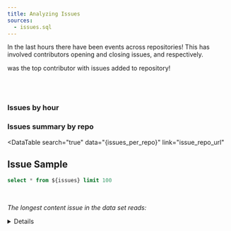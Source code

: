 ```yaml
---
title: Analyzing Issues
sources:
  - issues.sql
---
```


In the last <Value data={issue_summary} column="last_hours"/> hours there have been <b><Value data={issue_summary} column="issues" fmt="num0 auto"/></b> events across <Value data={issue_summary} column="repo_count" fmt="num0 auto"/> repositories! This has involved <Value data={issue_summary} column="actor_count" fmt="num0 auto"/> contributors opening and closing issues, <Value data={issue_summary} column="opened_events" fmt="num0 auto"/> and <Value data={issue_summary} column="closed_events" fmt="num0 auto"/> respectively.

<b><Value data={top_actor} /></b> was the top contributor with <b><Value data={top_actor_repo} column="repo_events"/></b> issues added to <b><Value data={top_actor_repo} column="repo_name"/></b> repository!

<br>
<br>

<!-- Coming soon! You could contribute this page! -->
<BigValue 
    data={issue_count} 
    sparkline='date'
    comparison='count_day_prior' 
    comparisonTitle="Compared to Yesterday"
    value='issues' 
    maxWidth='10em'
/>

<BigValue 
    data={issue_summary} 
    value='repo_count' 
    maxWidth='10em'
/>

<BigValue 
    data={issue_summary} 
    value='actor_count' 
    maxWidth='10em'
/>


### Issues by hour
<BarChart
  data={issue_count_hour}
  x="hour_of_day"
  y="issues"
  series="issue_action"
/>





### Issues summary by repo
<DataTable
  search="true"
  data="{issues_per_repo}"
  link="issue_repo_url"
  >
  <Column id= "repo_name"/>
  <Column id= "actors"/>
  <Column id= "closed_events"/>
  <Column id= "closed_events"/>
  <Column id= "number_of_issues"/>
</DataTable>

## Issue Sample
```sql issuesraw
select * from ${issues} limit 100

```

<br>

_The longest content issue in the data set reads:_ <Value data={issue_content_len} />
<br>
<Details title="Definitions">

```sql issue_summary
select 
  count(1)::INT as issues,
  count(distinct actor_id)::INT as actor_count,
  count(distinct repo_id)::INT as repo_count,
  date_diff('hour', min(event_created_at)::TIMESTAMPTZ, now()::TIMESTAMPTZ) as last_hours,
  count(1) filter(where issue_action = 'opened')::INT as opened_events,
  count(1) filter(where issue_action = 'closed')::INT as closed_events,
from ${issues}

```
<!-- Actor summary -->
```sql top_actor
  select 
    actor_login, 
    count(1) as actor_events,
  from ${issues}
  group by all
  having actor_events>1
  order by actor_login desc
  limit 1
```

```sql top_actor_repo
  select repo_name,
    count(1) as repo_events
  from ${issues}
  where actor_login = (select actor_login from ${top_actor})
  group by all
  limit 1
```


```sql issue_content_len
  select 
    left(issue_body, 400) as content_summary,
    issue_body,
    length(issue_body) as issue_body_len,
  from ${issues} 
  group by all
  order by issue_body_len desc
  limit 1
```

```sql issue_count
  select count(1) as issues,
    count(1) - count(1) filter(where issue_created_at < now() AT TIME ZONE 'UTC' - interval '1 Day') as count_day_prior,
  from ${issues} 
  group by all
```

```sql issue_count_hour
  select 
    date_trunc('hour', event_created_at) as hour_of_day,
    case 
      when issue_action = 'opened' then 'Opened'
      when issue_action = 'closed' then 'Closed'
      else 'Unknown'
      end as issue_action,
    count(1) as issues,
  from ${issues} 
  group by all
  order by all

```

```sql issues_per_repo
select
  repo_name,
  issue_repo_url,
  count(distinct issue_id) as number_of_issues,
  count(distinct actor_id) as actors,
  count(1) filter(where issue_action = 'opened') as opened_events,
  count(1) filter(where issue_action = 'closed') as closed_events,
from ${issues}
group by all
having number_of_issues > 2
order by 2 desc
```

</Details>

